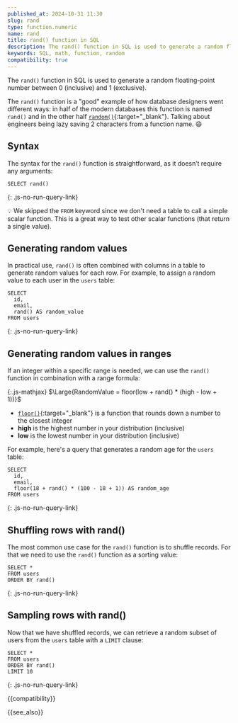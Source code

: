 ```yaml
---
published_at: 2024-10-31 11:30
slug: rand
type: function.numeric
name: rand
title: rand() function in SQL
description: The rand() function in SQL is used to generate a random floating-point number between 0 and 1.
keywords: SQL, math, function, random
compatibility: true
---
```


The `rand()` function in SQL is used to generate a random floating-point number between 0 (inclusive) and 1 (exclusive).

The `rand()` function is a "good" example of how database designers went different ways: in half of the modern databases this function is named `rand()` and in the other half [`random()`](/mdn/random){:target="_blank"}. Talking about engineers being lazy saving 2 characters from a function name. :smile:

## Syntax

The syntax for the `rand()` function is straightforward, as it doesn’t require any arguments:

~~~pgsql
SELECT rand()
~~~
{: .js-no-run-query-link}

:bulb: We skipped the `FROM` keyword since we don't need a table to call a simple scalar function. This is a great way to test other scalar functions (that return a single value).

## Generating random values

In practical use, `rand()` is often combined with columns in a table to generate random values for each row. For example, to assign a random value to each user in the `users` table:

~~~pgsql
SELECT
  id,
  email,
  rand() AS random_value
FROM users
~~~
{: .js-no-run-query-link}

## Generating random values in ranges

If an integer within a specific range is needed, we can use the `rand()` function in combination with a range formula:

{:.js-mathjax}
  $\Large{RandomValue = floor(low + rand() * (high - low + 1))}$

* [`floor()`](/mdn/floor){:target="_blank"} is a function that rounds down a number to the closest integer
* **high** is the highest number in your distribution (inclusive)
* **low** is the lowest number in your distribution (inclusive)

For example, here's a query that generates a random age for the `users` table:

~~~pgsql
SELECT
  id,
  email,
  floor(18 + rand() * (100 - 18 + 1)) AS random_age
FROM users
~~~
{: .js-no-run-query-link}

## Shuffling rows with rand()

The most common use case for the `rand()` function is to shuffle records. For that we need to use the `rand()` function as a sorting value:

~~~pgsql
SELECT *
FROM users
ORDER BY rand()
~~~
{: .js-no-run-query-link}

## Sampling rows with rand()

Now that we have shuffled records, we can retrieve a random subset of users from the `users` table with a `LIMIT` clause:

~~~pgsql
SELECT *
FROM users
ORDER BY rand()
LIMIT 10
~~~
{: .js-no-run-query-link}

{{compatibility}}

{{see_also}}
